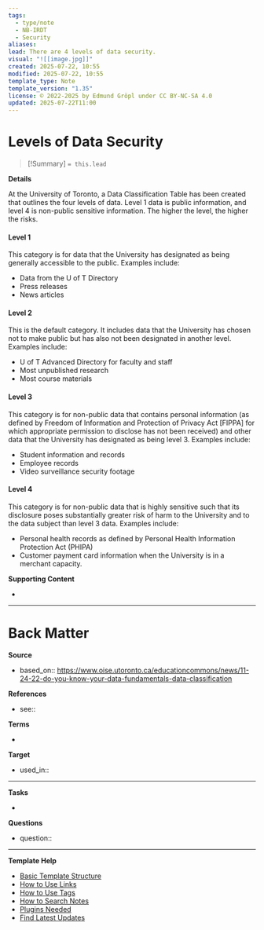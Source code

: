```yaml
---
tags:
  - type/note
  - NB-IRDT
  - Security
aliases: 
lead: There are 4 levels of data security.
visual: "![[image.jpg]]"
created: 2025-07-22, 10:55
modified: 2025-07-22, 10:55
template_type: Note
template_version: "1.35"
license: © 2022-2025 by Edmund Gröpl under CC BY-NC-SA 4.0
updated: 2025-07-22T11:00
---
```

<!--  See "Template Help" below for using properties -->

# Levels of Data Security
<!--  Clear and descriptive title -->

<!--  Most essential idea from "lead"-key  in properties section -->

> [!Summary]
> `= this.lead`

**Details**
<!-- Main content in body of my note  -->
At the University of Toronto, a Data Classification Table has been created that outlines the four levels of data. Level 1 data is public information, and level 4 is non-public sensitive information. The higher the level, the higher the risks.

#### Level 1

This category is for data that the University has designated as being generally accessible to the public. Examples include:

- Data from the U of T Directory
- Press releases
- News articles

#### Level 2

This is the default category. It includes data that the University has chosen not to make public but has also not been designated in another level. Examples include:

- U of T Advanced Directory for faculty and staff
- Most unpublished research
- Most course materials

#### Level 3

This category is for non-public data that contains personal information (as defined by Freedom of Information and Protection of Privacy Act [FIPPA] for which appropriate permission to disclose has not been received) and other data that the University has designated as being level 3. Examples include:

- Student information and records
- Employee records
- Video surveillance security footage

#### Level 4

This category is for non-public data that is highly sensitive such that its disclosure poses substantially greater risk of harm to the University and to the data subject than level 3 data. Examples include:

- Personal health records as defined by Personal Health Information Protection Act (PHIPA)
- Customer payment card information when the University is in a merchant capacity.

**Supporting Content**
<!-- Supporting content in tail of my note  -->
- 

---
# Back Matter

**Source**
<!-- Always keep a link to the source- --> 
- based_on:: https://www.oise.utoronto.ca/educationcommons/news/11-24-22-do-you-know-your-data-fundamentals-data-classification

**References**
<!-- Links to pages not referenced in the content. see: [[related note]] because <reason> -->
- see:: 

**Terms**
<!-- Links to definition pages. -->
- 

**Target**
<!-- Link to project note or externaly published content. -->
- used_in::

---
**Tasks**
<!-- What remains to be done with this note? --> 
- 

**Questions**
<!-- What remains for you to consider? --> 
- question::

---
**Template Help**
<!-- Links to external help pages on GitHub. -->
- [Basic Template Structure](https://github.com/groepl/Obsidian-Templates#basic-template-structure)
- [How to Use Links](https://github.com/groepl/Obsidian-Templates#how-to-use-links)
- [How to Use Tags](https://github.com/groepl/Obsidian-Templates#how-to-use-tags)
- [How to Search Notes](https://github.com/groepl/Obsidian-Templates#how-to-search-notes)
- [Plugins Needed](https://github.com/groepl/Obsidian-Templates#obsidian-plugins-needed)
- [Find Latest Updates](https://github.com/groepl/Obsidian-Templates)
